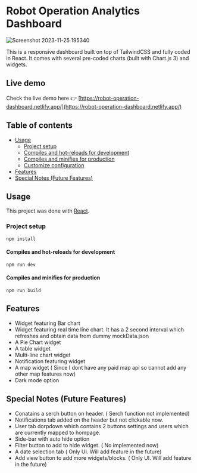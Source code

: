 # Robot Operation Analytics Dashboard 

![Screenshot 2023-11-25 195340](https://github.com/shaikh1994/Robot-Operation-Dashboard/assets/43321233/27037f3b-2a98-4e7f-b671-36395b1c12b5)

This is a responsive dashboard  built on top of TailwindCSS and fully coded in React. It comes with several pre-coded charts (built with Chart.js 3) and widgets.

## Live demo

Check the live demo here 👉️ [https://robot-operation-dashboard.netlify.app/](https://robot-operation-dashboard.netlify.app/)

## Table of contents

* [Usage](#usage)
  * [Project setup](#project-setup)
  * [Compiles and hot-reloads for development](#compiles-and-hot-reloads-for-development)
  * [Compiles and minifies for production](#compiles-and-minifies-for-production)
  * [Customize configuration](#customize-configuration)
* [Features](#Features)            
* [Special Notes (Future Features)](#Special-Notes)


## Usage

This project was done with [React](https://react.dev/).

### Project setup
```
npm install
```

#### Compiles and hot-reloads for development
```
npm run dev
```

#### Compiles and minifies for production
```
npm run build
```


## Features

- Widget featuring Bar chart
- Widget featuring real time line chart. It has a 2 second interval which refreshes and obtain data from dummy mockData.json
- A Pie Chart widget
- A table widget
- Multi-line chart widget
- Notification featuring widget
- A map widget ( Since I dont have any paid map api so cannot add any other map features now)
- Dark mode option

## Special Notes (Future Features)

- Conatains a serch button on header. ( Serch function not implemented)
- Notifications tab added on the header but not clickable now.
- User tab dorpdown which contains 2 buttons settings and users which are currently mapped to hompage.
- Side-bar with auto hide option
- Filter button to add to hide widget. ( No implemented now)
- A date selection tab ( Only UI. Will add feature in the future)
- Add view button to add more widgets/blocks. ( Only UI. Will add feature in the future)

